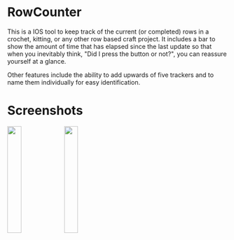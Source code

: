 # RowCounter

This is a IOS tool to keep track of the current (or completed) rows in a crochet, kitting, or any other row based craft project. It includes a bar to show the amount of time that has elapsed since the last update so that when you inevitably think, "Did I press the button or not?", you can reassure yourself at a glance. 

Other features include the ability to add upwards of five trackers and to name them individually for easy identification.    

# Screenshots
<img src= "https://github.com/cerichter/RowCounter/assets/144564623/a3d43642-439d-430d-9755-2c9f9433af86" width="25%" height="25%">
<img src= "https://github.com/cerichter/RowCounter/assets/144564623/663d815e-e796-4f2a-b3e2-7eff7231cb5e" width="25%" height="25%">



   

